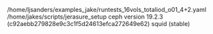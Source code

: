 /home/ljsanders/examples_jake/runtests_16vols_totaliod_o01_4+2.yaml
/home/jakes/scripts/jerasure_setup
ceph version 19.2.3 (c92aebb279828e9c3c1f5d24613efca272649e62) squid (stable)
